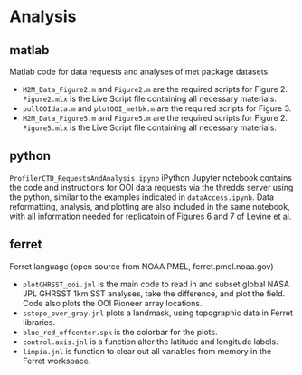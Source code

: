 # Analysis

## matlab
Matlab code for data requests and analyses of met package datasets.
- `M2M_Data_Figure2.m` and `Figure2.m` are the required scripts for Figure 2. `Figure2.mlx` is the Live Script file containing all necessary materials.
- `pullOOIdata.m` and `plotOOI_metbk.m` are the required scripts for Figure 3.
- `M2M_Data_Figure5.m` and `Figure5.m` are the required scripts for Figure 2. `Figure5.mlx` is the Live Script file containing all necessary materials.

## python
`ProfilerCTD_RequestsAndAnalysis.ipynb` iPython Jupyter notebook contains the code and instructions for OOI data requests via the thredds server using the python, similar to the examples indicated in `dataAccess.ipynb`. Data reformatting, analysis, and plotting are also included in the same notebook, with all information needed for replicatoin of Figures 6 and 7 of Levine et al.

## ferret
Ferret language (open source from NOAA PMEL, ferret.pmel.noaa.gov)
- `plotGHRSST_ooi.jnl` is the main code to read in and subset global NASA JPL GHRSST 1km SST analyses, take the difference, and plot the field. Code also plots the OOI Pioneer array locations.
- `sstopo_over_gray.jnl` plots a landmask, using topographic data in Ferret libraries.
- `blue_red_offcenter.spk` is the colorbar for the plots.
- `control.axis.jnl` is a function alter the latitude and longitude labels.
- `limpia.jnl` is function to clear out all variables from memory in the Ferret workspace.
